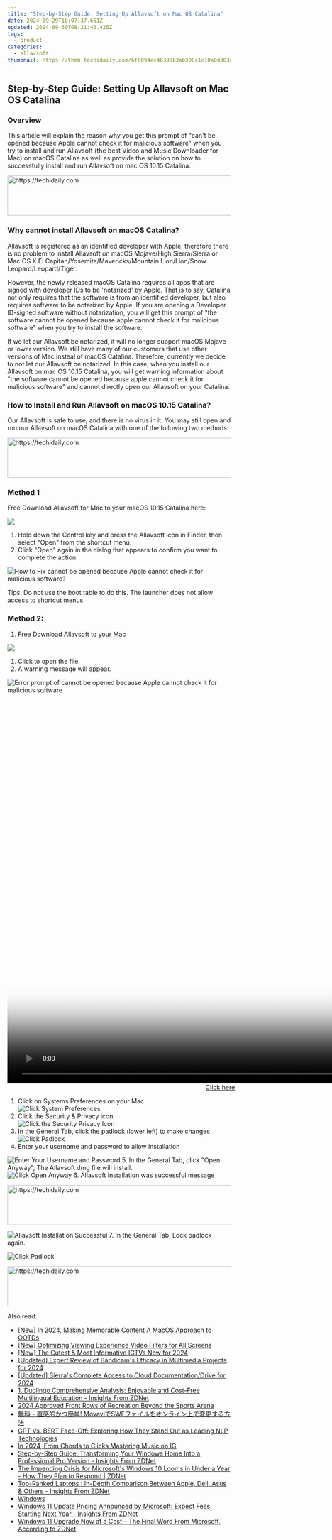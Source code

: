 ```yaml
---
title: "Step-by-Step Guide: Setting Up Allavsoft on Mac OS Catalina"
date: 2024-09-29T10:07:37.661Z
updated: 2024-09-30T08:21:40.425Z
tags:
  - product
categories:
  - allavsoft
thumbnail: https://thmb.techidaily.com/6f6094ec46399b3ab308c1c10a0d303a8a2fe57d58887a0de4be9b5a76727ac2.jpg
---
```


## Step-by-Step Guide: Setting Up Allavsoft on Mac OS Catalina

### Overview

This article will explain the reason why you get this prompt of "can't be opened because Apple cannot check it for malicious software" when you try to install and run Allavsoft (the best Video and Music Downloader for Mac) on macOS Catalina as well as provide the solution on how to successfully install and run Allavsoft on mac OS 10.15 Catalina.

<!-- affiliate ads begin -->
<a href="https://bluettiit.sjv.io/c/5597632/2148129/17093" target="_top" id="2148129">
  <img src="//a.impactradius-go.com/display-ad/17093-2148129" border="0" alt="https://techidaily.com" width="728" height="90"/>
</a>
<img height="0" width="0" src="https://bluettiit.sjv.io/i/5597632/2148129/17093" style="position:absolute;visibility:hidden;" border="0" />
<!-- affiliate ads end -->

### Why cannot install Allavsoft on macOS Catalina?

Allavsoft is registered as an identified developer with Apple; therefore there is no problem to install Allavsoft on macOS Mojave/High Sierra/Sierra or Mac OS X El Capitan/Yosemite/Mavericks/Mountain Lion/Lion/Snow Leopard/Leopard/Tiger.

However, the newly released macOS Catalina requires all apps that are signed with developer IDs to be 'notarized' by Apple. That is to say, Catalina not only requires that the software is from an identified developer, but also requires software to be notarized by Apple. If you are opening a Developer ID-signed software without notarization, you will get this prompt of "the software cannot be opened because apple cannot check it for malicious software" when you try to install the software.

If we let our Allavsoft be notarized, it will no longer support macOS Mojave or lower version. We still have many of our customers that use other versions of Mac insteal of macOS Catalina. Therefore, currently we decide to not let our Allavsoft be notarized. In this case, when you install our Allavsoft on mac OS 10.15 Catalina, you will get warning information about "the software cannot be opened because apple cannot check it for malicious software" and cannot directly open our Allavsoft on your Catalina.

### How to Install and Run Allavsoft on macOS 10.15 Catalina?

Our Allavsoft is safe to use, and there is no virus in it. You may still open and run our Allavsoft on macOS Catalina with one of the following two methods:

<!-- affiliate ads begin -->
<a href="https://appsumo.8odi.net/c/5597632/2130887/7443" target="_top" id="2130887">
  <img src="//a.impactradius-go.com/display-ad/7443-2130887" border="0" alt="https://techidaily.com" width="728" height="90"/>
</a>
<img height="0" width="0" src="https://appsumo.8odi.net/i/5597632/2130887/7443" style="position:absolute;visibility:hidden;" border="0" />
<!-- affiliate ads end -->

### Method 1

Free Download Allavsoft for Mac to your macOS 10.15 Catalina here:

[![](https://www.allavsoft.com/how-to/../images/how-to/free-download-mac.jpg)](https://tools.techidaily.com/allavsoft/products/)

1. Hold down the Control key and press the Allavsoft icon in Finder, then select "Open" from the shortcut menu.
2. Click "Open" again in the dialog that appears to confirm you want to complete the action.

![How to Fix cannot be opened because Apple cannot check it for malicious software?](https://www.allavsoft.com/how-to/../images/how-to/install-allavsoft-on-macos-catalina/right-control-click-open.jpg)

Tips: Do not use the boot table to do this. The launcher does not allow access to shortcut menus.

### Method 2:

1. Free Download Allavsoft to your Mac

[![](https://www.allavsoft.com/how-to/../images/how-to/free-download-mac.jpg)](https://tools.techidaily.com/allavsoft/products/)

1. Click to open the file.
2. A warning message will appear.

![Error prompt of cannot be opened because Apple cannot check it for malicious software](https://www.allavsoft.com/how-to/../images/how-to/install-allavsoft-on-macos-catalina/cannot-be-opened-because-apple-cannot-check-it-for-malicious-software.jpg)

<!-- affiliate ads begin -->
<span id="701707">
					<video width="1536" height="864" style="cursor:pointer"
           poster="//a.impactradius-go.com/display-clicktoplayimage/701707.png"
           onclick="if(!this.playClicked){this.play();this.setAttribute('controls',true);this.playClicked=true;}">
	   <source src="//a.impactradius-go.com/display-ad/7443-701707">
	   <img src="//a.impactradius-go.com/display-clicktoplayimage/701707.png" style="border: none; height: 100%; width: 100%; object-fit: contain">
	</video>
	<div style="width:960px;text-align:center"><a href="javascript:window.open(decodeURIComponent('https%3A%2F%2Fappsumo.8odi.net%2Fc%2F5597632%2F701707%2F7443'), '_blank');void(0);">Click here</a></div>
</span>
<img height="0" width="0" src="https://imp.pxf.io/i/5597632/701707/7443" style="position:absolute;visibility:hidden;" border="0" />
<!-- affiliate ads end -->

1. Click on Systems Preferences on your Mac  
![Click System Preferences](https://www.allavsoft.com/how-to/../images/how-to/install-allavsoft-on-macos-catalina/click-system-preferences.jpg)
2. Click the Security & Privacy icon  
![Click the Security Privacy Icon](https://www.allavsoft.com/how-to/../images/how-to/install-allavsoft-on-macos-catalina/click-the-security-privacy-icon.jpg)
3. In the General Tab, click the padlock (lower left) to make changes  
![Click Padlock](https://www.allavsoft.com/how-to/../images/how-to/install-allavsoft-on-macos-catalina/click-padlock.jpg)
4. Enter your username and password to allow installation  

![Enter Your Username and Password](https://www.allavsoft.com/how-to/../images/how-to/install-allavsoft-on-macos-catalina/enter-your-username-and-password.jpg)
5. In the General Tab, click "Open Anyway", The Allavsoft dmg file will install.  
![Click Open Anyway](https://www.allavsoft.com/how-to/../images/how-to/install-allavsoft-on-macos-catalina/click-open-anyway.jpg)
6. Allavsoft Installation was successful message  

<!-- affiliate ads begin -->
<a href="https://ephamedtechinc.pxf.io/c/5597632/2137227/26400" target="_top" id="2137227">
  <img src="//a.impactradius-go.com/display-ad/26400-2137227" border="0" alt="https://techidaily.com" width="728" height="90"/>
</a>
<img height="0" width="0" src="https://ephamedtechinc.pxf.io/i/5597632/2137227/26400" style="position:absolute;visibility:hidden;" border="0" />
<!-- affiliate ads end -->

![Allavsoft Installation Successful](https://www.allavsoft.com/how-to/../images/how-to/install-allavsoft-on-macos-catalina/allavsoft-installation-successful.jpg)
7. In the General Tab, Lock padlock again.  

![Click Padlock](https://www.allavsoft.com/how-to/../images/how-to/install-allavsoft-on-macos-catalina/click-padlock.jpg)

<!-- affiliate ads begin -->
<a href="https://appsumo.8odi.net/c/5597632/2123750/7443" target="_top" id="2123750">
  <img src="//a.impactradius-go.com/display-ad/7443-2123750" border="0" alt="https://techidaily.com" width="728" height="90"/>
</a>
<img height="0" width="0" src="https://appsumo.8odi.net/i/5597632/2123750/7443" style="position:absolute;visibility:hidden;" border="0" />
<!-- affiliate ads end -->

<ins class="adsbygoogle"
     style="display:block"
     data-ad-format="autorelaxed"
     data-ad-client="ca-pub-7571918770474297"
     data-ad-slot="1223367746"></ins>

<ins class="adsbygoogle"
     style="display:block"
     data-ad-client="ca-pub-7571918770474297"
     data-ad-slot="8358498916"
     data-ad-format="auto"
     data-full-width-responsive="true"></ins>

<span class="atpl-alsoreadstyle">Also read:</span>
<div><ul>
<li><a href="https://tiktok-clips.techidaily.com/new-in-2024-making-memorable-content-a-macos-approach-to-ootds/"><u>[New] In 2024, Making Memorable Content A MacOS Approach to OOTDs</u></a></li>
<li><a href="https://extra-skills.techidaily.com/new-optimizing-viewing-experience-video-filters-for-all-screens/"><u>[New] Optimizing Viewing Experience Video Filters for All Screens</u></a></li>
<li><a href="https://instagram-video-recordings.techidaily.com/new-the-cutest-and-most-informative-igtvs-now-for-2024/"><u>[New] The Cutest & Most Informative IGTVs Now for 2024</u></a></li>
<li><a href="https://desktop-recording.techidaily.com/updated-expert-review-of-bandicams-efficacy-in-multimedia-projects-for-2024/"><u>[Updated] Expert Review of Bandicam's Efficacy in Multimedia Projects for 2024</u></a></li>
<li><a href="https://article-knowledge.techidaily.com/updated-sierras-complete-access-to-cloud-documentationdrive-for-2024/"><u>[Updated] Sierra's Complete Access to Cloud Documentation/Drive for 2024</u></a></li>
<li><a href="https://win-news.techidaily.com/1-duolingo-comprehensive-analysis-enjoyable-and-cost-free-multilingual-education-insights-from-zdnet/"><u>1. Duolingo Comprehensive Analysis: Enjoyable and Cost-Free Multilingual Education - Insights From ZDNet</u></a></li>
<li><a href="https://article-posts.techidaily.com/2024-approved-front-rows-of-recreation-beyond-the-sports-arena/"><u>2024 Approved Front Rows of Recreation Beyond the Sports Arena</u></a></li>
<li><a href="https://win-howtos.techidaily.com/movaviswf/"><u>無料 - 直感的かつ簡単! MovaviでSWFファイルをオンライン上で変更する方法</u></a></li>
<li><a href="https://tech-haven.techidaily.com/gpt-vs-bert-face-off-exploring-how-they-stand-out-as-leading-nlp-technologies/"><u>GPT Vs. BERT Face-Off: Exploring How They Stand Out as Leading NLP Technologies</u></a></li>
<li><a href="https://instagram-video-files.techidaily.com/in-2024-from-chords-to-clicks-mastering-music-on-ig/"><u>In 2024, From Chords to Clicks Mastering Music on IG</u></a></li>
<li><a href="https://win-news.techidaily.com/step-by-step-guide-transforming-your-windows-home-into-a-professional-pro-version-insights-from-zdnet/"><u>Step-by-Step Guide: Transforming Your Windows Home Into a Professional Pro Version - Insights From ZDNet</u></a></li>
<li><a href="https://win-news.techidaily.com/the-impending-crisis-for-microsofts-windows-10-looms-in-under-a-year-how-they-plan-to-respond-zdnet/"><u>The Impending Crisis for Microsoft's Windows 10 Looms in Under a Year - How They Plan to Respond | ZDNet</u></a></li>
<li><a href="https://win-news.techidaily.com/top-ranked-laptops-in-depth-comparison-between-apple-dell-asus-and-others-insights-from-zdnet/"><u>Top-Ranked Laptops : In-Depth Comparison Between Apple, Dell, Asus & Others - Insights From ZDNet</u></a></li>
<li><a href="https://win-news.techidaily.com/windows/"><u>Windows</u></a></li>
<li><a href="https://win-news.techidaily.com/windows-11-update-pricing-announced-by-microsoft-expect-fees-starting-next-year-insights-from-zdnet/"><u>Windows 11 Update Pricing Announced by Microsoft: Expect Fees Starting Next Year - Insights From ZDNet</u></a></li>
<li><a href="https://win-news.techidaily.com/windows-11-upgrade-now-at-a-cost-the-final-word-from-microsoft-according-to-zdnet/"><u>Windows 11 Upgrade Now at a Cost – The Final Word From Microsoft, According to ZDNet</u></a></li>
</ul></div>

